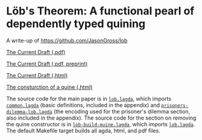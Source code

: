 # Lӧb's Theorem: A functional pearl of dependently typed quining
A write-up of https://github.com/JasonGross/lob

[The Current Draft (.pdf)](//jasongross.github.io/lob-paper/nightly/lob.pdf)

[The Current Draft (.pdf, preprint)](//jasongross.github.io/lob-paper/nightly/lob-preprint.pdf)

[The Current Draft (.html)](//jasongross.github.io/lob-paper/nightly/html/lob.html)

[The consturction of a quine (.html)](//jasongross.github.io/lob-paper/nightly/html/lob-build-quine.html)

The source code for the main paper is in [`lob.lagda`](lob.lagda),
which imports [`common.lagda`](common.lagda) (basic definitions,
included in the appendix) and
[`prisoners-dilemma-lob.lagda`](prisoners-dilemma-lob.lagda) (the
encoding used for the prisoner's dilemma section, also included in the
appendix).  The source code for the section on removing the quine
constructor is in [`lob-build-quine.lagda`](lob-build-quine.lagda),
which imports [`lob.lagda`](lob.lagda).  The default Makefile target
builds all agda, html, and pdf files.
